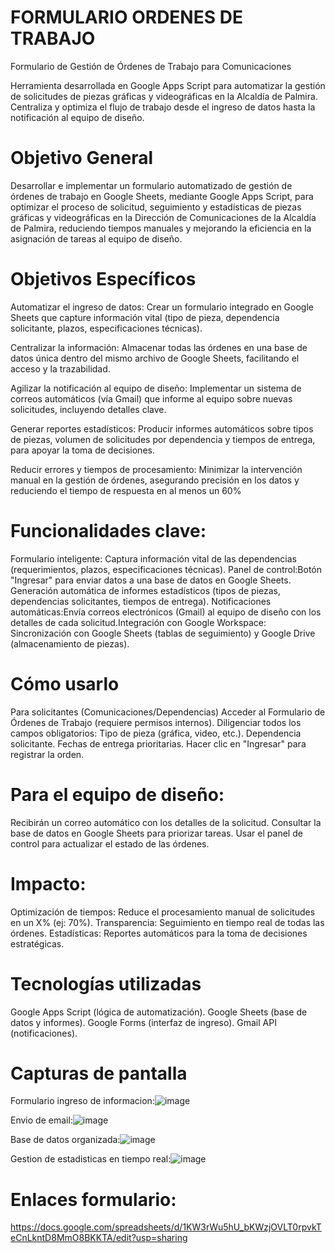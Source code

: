 # FORMULARIO ORDENES DE TRABAJO

Formulario de Gestión de Órdenes de Trabajo para Comunicaciones

Herramienta desarrollada en Google Apps Script para automatizar la gestión de solicitudes de piezas gráficas y videográficas en la Alcaldía de Palmira. Centraliza y optimiza el flujo de trabajo desde el ingreso de datos hasta la notificación al equipo de diseño.

# Objetivo General
Desarrollar e implementar un formulario automatizado de gestión de órdenes de trabajo en Google Sheets, mediante Google Apps Script, para optimizar el proceso de solicitud, seguimiento y estadísticas de piezas gráficas y videográficas en la Dirección de Comunicaciones de la Alcaldía de Palmira, reduciendo tiempos manuales y mejorando la eficiencia en la asignación de tareas al equipo de diseño.

# Objetivos Específicos

Automatizar el ingreso de datos:
Crear un formulario integrado en Google Sheets que capture información vital (tipo de pieza, dependencia solicitante, plazos, especificaciones técnicas).

Centralizar la información:
Almacenar todas las órdenes en una base de datos única dentro del mismo archivo de Google Sheets, facilitando el acceso y la trazabilidad.

Agilizar la notificación al equipo de diseño:
Implementar un sistema de correos automáticos (vía Gmail) que informe al equipo sobre nuevas solicitudes, incluyendo detalles clave.

Generar reportes estadísticos:
Producir informes automáticos sobre tipos de piezas, volumen de solicitudes por dependencia y tiempos de entrega, para apoyar la toma de decisiones.

Reducir errores y tiempos de procesamiento:
Minimizar la intervención manual en la gestión de órdenes, asegurando precisión en los datos y reduciendo el tiempo de respuesta en al menos un 60%

# Funcionalidades clave:
Formulario inteligente: Captura información vital de las dependencias (requerimientos, plazos, especificaciones técnicas).
Panel de control:Botón "Ingresar" para enviar datos a una base de datos en Google Sheets.
Generación automática de informes estadísticos (tipos de piezas, dependencias solicitantes, tiempos de entrega).
Notificaciones automáticas:Envía correos electrónicos (Gmail) al equipo de diseño con los detalles de cada solicitud.Integración con Google Workspace:
Sincronización con Google Sheets (tablas de seguimiento) y Google Drive (almacenamiento de piezas).

# Cómo usarlo
Para solicitantes (Comunicaciones/Dependencias)
Acceder al Formulario de Órdenes de Trabajo (requiere permisos internos).
Diligenciar todos los campos obligatorios:
Tipo de pieza (gráfica, video, etc.).
Dependencia solicitante.
Fechas de entrega prioritarias.
Hacer clic en "Ingresar" para registrar la orden.

# Para el equipo de diseño:
Recibirán un correo automático con los detalles de la solicitud.
Consultar la base de datos en Google Sheets para priorizar tareas.
Usar el panel de control para actualizar el estado de las órdenes.

# Impacto:
Optimización de tiempos: Reduce el procesamiento manual de solicitudes en un X% (ej: 70%).
Transparencia: Seguimiento en tiempo real de todas las órdenes.
Estadísticas: Reportes automáticos para la toma de decisiones estratégicas.

# Tecnologías utilizadas
Google Apps Script (lógica de automatización).
Google Sheets (base de datos y informes).
Google Forms (interfaz de ingreso).
Gmail API (notificaciones).

# Capturas de pantalla 
Formulario ingreso de informacion:![image](https://github.com/user-attachments/assets/2b99a40c-7b3b-4b29-aa06-88122e6f8caa)

Envio de email:![image](https://github.com/user-attachments/assets/3e0937e8-ae27-4e2e-a873-de039f870834)

Base de datos organizada:![image](https://github.com/user-attachments/assets/8b49ec21-6fbe-4b43-b670-969a1ea3deb0)

Gestion de estadisticas en tiempo real:![image](https://github.com/user-attachments/assets/879eebbe-ce13-435b-9cbd-4a51435f8521)

# Enlaces formulario:
https://docs.google.com/spreadsheets/d/1KW3rWu5hU_bKWzjOVLT0rpvkTeCnLkntD8MmO8BKKTA/edit?usp=sharing



